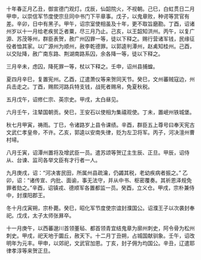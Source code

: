 十年春正月乙丑，御宣德门观灯。戊辰，仙韶院火，不视朝。己巳，白虹贯日二月甲申，以崇信军节度使宗旦同中书门下平章事。戊子，以鬼章败，种谔等赏官有差。辛卯，日中有黑子。甲午，诏宗室使相虽及十年，更不取旨磨勘。丁酉，诏诸州岁以十一月给老疾贫乏者粟，尽三月乃止。己亥，以王韶知洪州。丙午，以复广源、苏茂等州，群臣表贺，赦广州囚罪一等，徒以下释之。赐行营诸军钱，民缘征役者恤其家。以广源州为顺州，赦李乾德罪。以郭逵判潭州，赵禼知桂州。己酉，以交阯降，赦广南东路、荆湖南路系囚，余各降一等，徒以下释之。

三月辛未，虑囚，降死罪一等，杖以下释之。壬申，诏州县捕蝗。

夏四月辛巳，复置宪州。乙酉，辽遣萧仪等来贺同天节。癸巳，文州蕃贼寇边，州兵击走之。丁酉，赐熙河路兵特支钱，战死者赐帛，免夏秋税。

五月戊午，诏修仁宗、英宗史。甲戌，太白昼见。

六月壬午，注辇国朝贡。癸巳，王安石以使相为集禧观使。丁未，置岷州铁城堡。

秋七月甲寅，祷雨。丁巳，令诸路岁上县令课绩。辛酉，群臣五上尊号曰奉天宪古文武仁孝皇帝，不许。乙亥，郭逵以安南失律，贬为左卫将军。丙子，河决澶州曹村埽。

八月壬寅，诏潭州置将及增武臣一员。遣苏颂等贺辽主生辰、正旦。甲辰，诏侍从、台谏、监司各举文臣有才行者一人。

九月庚戌，诏：“河决害民田，所属州县疏瀹，仍蠲其税，老幼疾病者振之。”
乙卯，诏：“诸传宣、内批、面谕，事无法守，并从中书、枢密覆奏。其祈恩泽规免罪者劾之。”辛酉，诏镇戎、德顺军各置都监一员。癸酉，立义仓。甲戌，宗朴兼侍中，封濮阳郡王。

冬十月戊寅朔，宗朴薨。癸巳，昭化军节度使宗谊封濮国公。诏濮王子以次袭封奉祀。戊戌，太子太师张昪卒。

十一月庚午，以西蕃邈川首领董毡、都首领青宜结鬼章为廓州刺史，阿令骨为松州刺史。甲戌，祀天地于圜丘，赦天下。十二月丁丑朔，占城国献驯象。壬午，诏改明年为元丰。甲申，以郊祀，文武官加恩。丁亥，封子佣为均国公。辛丑，辽遣耶律孝淳等来贺正旦。